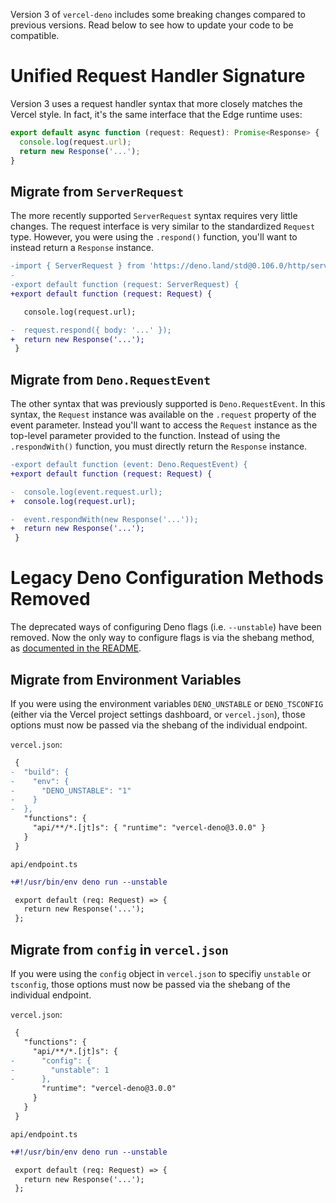 Version 3 of `vercel-deno` includes some breaking changes compared to previous versions. Read below to see how to update your code to be compatible.

# Unified Request Handler Signature

Version 3 uses a request handler syntax that more closely matches the Vercel style. In fact, it's the same interface that the Edge runtime uses:

```ts
export default async function (request: Request): Promise<Response> {
  console.log(request.url);
  return new Response('...');
}
```

## Migrate from `ServerRequest`

The more recently supported `ServerRequest` syntax requires very little changes. The request interface is very similar to the standardized `Request` type. However, you were using the `.respond()` function, you'll want to instead return a `Response` instance.

```diff
-import { ServerRequest } from 'https://deno.land/std@0.106.0/http/server.ts';
-
-export default function (request: ServerRequest) {
+export default function (request: Request) {

   console.log(request.url);

-  request.respond({ body: '...' });
+  return new Response('...');
 }
```

## Migrate from `Deno.RequestEvent`

The other syntax that was previously supported is `Deno.RequestEvent`. In this syntax, the `Request` instance was available on the `.request` property of the event parameter. Instead you'll want to access the `Request` instance as the top-level parameter provided to the function. Instead of using the `.respondWith()` function, you must directly return the `Response` instance.

```diff
-export default function (event: Deno.RequestEvent) {
+export default function (request: Request) {

-  console.log(event.request.url);
+  console.log(request.url);

-  event.respondWith(new Response('...'));
+  return new Response('...');
 }
```

# Legacy Deno Configuration Methods Removed

The deprecated ways of configuring Deno flags (i.e. `--unstable`) have been removed. Now the only way to configure flags is via the shebang method, as [documented in the README](../README.md#configuration).

## Migrate from Environment Variables

If you were using the environment variables `DENO_UNSTABLE` or `DENO_TSCONFIG` (either via the Vercel project settings dashboard, or `vercel.json`), those options must now be passed via the shebang of the individual endpoint.

`vercel.json`:

```diff
 {
-  "build": {
-    "env": {
-      "DENO_UNSTABLE": "1"
-    }
-  },
   "functions": {
     "api/**/*.[jt]s": { "runtime": "vercel-deno@3.0.0" }
   }
 }
```

`api/endpoint.ts`

```diff
+#!/usr/bin/env deno run --unstable

 export default (req: Request) => {
   return new Response('...');
 };
```

## Migrate from `config` in `vercel.json`

If you were using the `config` object in `vercel.json` to specifiy `unstable` or `tsconfig`, those options must now be passed via the shebang of the individual endpoint.

`vercel.json`:

```diff
 {
   "functions": {
     "api/**/*.[jt]s": {
-      "config": {
-        "unstable": 1
-      },
       "runtime": "vercel-deno@3.0.0"
     }
   }
 }
```

`api/endpoint.ts`

```diff
+#!/usr/bin/env deno run --unstable

 export default (req: Request) => {
   return new Response('...');
 };
```